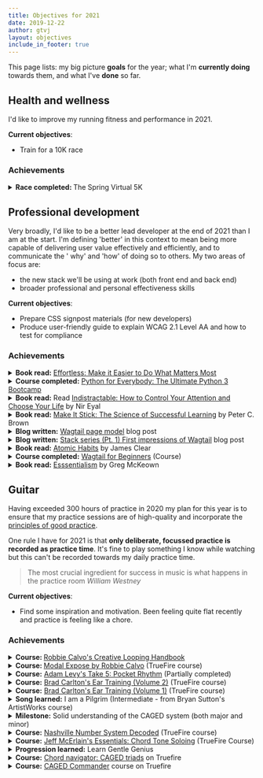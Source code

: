```yaml
---
title: Objectives for 2021 
date: 2019-12-22 
author: gtvj 
layout: objectives 
include_in_footer: true
---
```


This page lists: my big picture **goals** for the year; what I'm **currently doing** towards them, and what I've **done** so far.

## Health and wellness

I'd like to improve my running fitness and performance in 2021.

**Current objectives**:

* Train for a 10K race

<div class="progress">
    <h3>Achievements</h3>
    <details>
        <summary><strong>Race completed: </strong>The Spring Virtual 5K</summary>
        <p>Having followed an 11 week Garmin Coach adaptive plan I completed this on 27 March. It wasn't my fastest 5K (and was actually 2:45 off my best time from 2017). That said I <strong>did come in 32 seconds under my goal time.</strong></p>
        <p>I'm going to follow the advice now and just run easy for a couple of weeks while I identify my next goal.</p>
    </details>
</div>

## Professional development

Very broadly, I'd like to be a better lead developer at the end of 2021 than I am at the start. I'm defining 'better' in
this context to mean being more capable of delivering user value effectively and efficiently, and to communicate the '
why' and 'how' of doing so to others. My two areas of focus are:

* the new stack we'll be using at work (both front end and back end)
* broader professional and personal effectiveness skills

**Current objectives**:

* Prepare CSS signpost materials (for new developers)
* Produce user-friendly guide to explain WCAG 2.1 Level AA and how to test for compliance

<div class="progress">
    <h3>Achievements</h3>
    <details>
        <summary><strong>Book read:</strong> <a href="https://gregmckeown.com/books/effortless/">Effortless: Make it Easier to Do What Matters Most</a></summary>
        <p>Good book. Lots of ideas that resonated but I expect I'll get more from it on a second pass.</p>
    </details>
    <details>
        <summary><strong>Course completed:</strong> <a href="https://learning.oreilly.com/videos/python-for-everybody/9781800562196/">Python for Everybody: The Ultimate Python 3 Bootcamp</a></summary>
        <p>Having done a bit of research I decided to use this course to structure my learning because it has beginner, intermediate, and advanced modules. Really good course.</p>
    </details>
    <details>
        <summary><strong>Book read:</strong> Read <a href="https://www.nirandfar.com/indistractable/">Indistractable: How to Control Your Attention and Choose Your Life</a> by Nir Eyal</summary>
        <p>This was good book which echoes much of what I'd read in Atomic Habits and Essentialism. I'd already done a LinkedIn Learaning course by the author (some time ago) so had adopted some of his recommendations already, but I got more from the book. I especially liked the advice relating to parenting.</p>
    </details>
    <details>
        <summary><strong>Book read:</strong> <a href="https://www.amazon.co.uk/Make-Stick-Science-Successful-Learning/dp/0674729013/">Make It Stick: The Science of Successful Learning</a> by Peter C. Brown</summary>
        <p>I got this book because I'm always trying to get better at learning. It containss lots of good practical advice.</p>
        <p>The key takeaways for me were:</p>
        <ul class="idea">
            <li><strong>Retrieval practice is very effective</strong>. Re-reading is not. The effort of retrieving knowledge strengthens its staying power.</li>
            <li><strong>When learning feels difficult it can be most effective</strong>. When learning feels easy it is unlikely to last.</li>
            <li><strong>Mixed practice is good</strong>. Repeating the same thing again and again is not.</li>
            <li><strong>Interleved practice is good</strong>. Perfecting something before moving on is not.</li>
            <li><strong>Spaced practice is good</strong>. Cramming is not.</li>
        </ul>
        <p>All of this is <em>hugely</em> valuable.</p>
    </details>
    <details>
        <summary><strong>Blog written:</strong> <a href="https://gtvj.github.io/2021/03/12/new-stack-2-wagtail-pages.html">Wagtail page model</a> blog post</summary>
        <p>This is a tutorial post covering the basic steps and concepts of Wagtail page models and their relationship to Django models.</p>
    </details>
    <details>
        <summary><strong>Blog written:</strong> <a href="https://gtvj.github.io/2021/03/06/new-stack-1-first-impressions-wagtail.html">Stack series (Pt. 1) First impressions of Wagtail</a> blog post</summary>
        <p>This post brings together my initial thoughts and opinions about Wagtail</p>
    </details>
    <details>
        <summary><strong>Book read:</strong> <a href="https://jamesclear.com/atomic-habits">Atomic Habits</a> by James Clear</summary>
        <p>Another good book with a lot of great advice. I just feel a little sorry for it because I read it straight after Essentialism (which is a tough act to follow). Nonethelesss - there are a lot of great ideas here and I'll be re-reading it for sure. Two especially impactful/resonant ideas were: the difference between being "in motion" and "taking action", and; The lesson about not being able to choose if you're an egg or a potatoe (that'll make sense if you get the book).</p>
        <p><strong>Update:</strong> I re-read this book shortly afterwards and don't feel I'd really done it justice with the first reading. I got a lot more from it on second reading. It's an excellent book.</p>
    </details>
    <details>
        <summary><strong>Course completed:</strong> <a href="https://learnwagtail.com/wagtail-for-beginners/">Wagtail for Beginners</a> (Course)</summary>
        <p>This course is designed for developers who are new to Wagtail CMS. It's given me a reasonably solid grounding in Wagtail concepts and provided the basis for further research into specific areas.</p>
    </details>
    <details>
        <summary><strong>Book read:</strong> <a href="https://gregmckeown.com/books/essentialism/">Esssentialism</a> by Greg McKeown</summary>
        <p>This is the best book about personal effectiveness I've read in the last decade. </p>
        <p>In my opinion it's right up there with the 7 Habits of Highly Effective People by Stephen R. Covey and Getting Things Done by David Allen. Essentialism has profoundly impacted how I think about work (and life). I can't recommend it highly enough 😍</p>
        <p><strong>Update:</strong> having now re-read Essentialism I still think it's great.</p>
    </details>
</div>

## Guitar

Having exceeded 300 hours of practice in 2020 my plan for this year is to ensure that my practice sessions are of
high-quality and incorporate the [principles of good practice](/2021/01/01/components-of-good-practice.html).

One rule I have for 2021 is that **only deliberate, focussed practice is recorded as practice time**. It's fine to play
something I know while watching but this can't be recorded towards my daily practice time.

<blockquote>
The most crucial ingredient for success in music is what happens in the practice room
<cite>William Westney</cite>
</blockquote>

**Current objectives**:

* Find some inspiration and motivation. Been feeling quite flat recently and practice is feeling like a chore. 

<div class="progress">
    <h3>Achievements</h3>
    <details>
        <summary><strong>Course: </strong><a href="https://truefire.com/guitar-lessons/creative-looping-handbook/">Robbie Calvo's Creative Looping Handbook</a></summary>
        <p>Blasted through this course. Most useful insight: think about separation between your loops (one in the high register, one in low etc. and use the guitar switching to support this, where appropriate)</p>
    </details>
    <details>
        <summary><strong>Course: </strong><a href="https://truefire.com/techniques-guitar-lessons/modal-expose/">Modal Expose by Robbie Calvo</a> (TrueFire course)</summary>
        <p>Great course and I've now got a grounding in the modes. I know what the modes are, how to identify them, the relevant fingerings and arpeggios. It'll take me a lifetime to master but I'm able to now jump straight in to improvising, say, a C# phryigian progression and play over it. That's a big jump for me.</p>
    </details>
    <details>
        <summary><strong>Course:</strong> <a href="https://truefire.com/rhythm-guitar-lessons/take-5-pocket/c1459">Adam Levy's Take 5: Pocket Rhythm</a> (Partially completed)</summary>
        <p>Good little course. I only learned the first three songs from this five song course. Felt I got enough from those to move on to something else.</p>
    </details>
    <details>
        <summary><strong>Course:</strong> <a href="https://truefire.com/ear-training-guitar-lessons/guitar-lab-vol-2/">Brad Carlton's Ear Training (Volume 2)</a> (TrueFire course)</summary>
        <p>Part 2 of this series. Pretty good. I feel more able to recognise chord progressions but still got some of the examples wrong (only a very small proportion though - less than one in ten).</p>
    </details>
    <details>
        <summary><strong>Course:</strong> <a href="https://truefire.com/ear-training-guitar-lessons/guitar-lab-vol-1/c1481">Brad Carlton's Ear Training (Volume 1)</a> (TrueFire course)</summary>
        <p>Good introductory course. A lot of the material I was already familiar with but a couple of things were either new or I'd forgotten:</p>
        <ul>
            <li>You can use the chords in a progression to work out the 'theoretical' key. For example, if you've got two major chords a whole step apart, they must be the IV and V of a scale</li>
            <li>There is the 'street' key for a song and the 'theoretical' key for a song. For example, if you're playing a song with two chords - say, C Major and D Major, you might use the 'street' key to tell other musicians what key it's in (for example, "Let's play blah in C") but you'd need to know the theoretical key to know which scale the solo should be in (which, in this case, would be whatever scales has C and D as the IV and V)</li>
        </ul>
    </details>
    <details>
        <summary><strong>Song learned:</strong> I am a Pilgrim (Intermediate - from Bryan Sutton's ArtistWorks course)</summary>
        <p>I've learned this song but decided not to submit it as a Video Exchange.</p>
    </details>
    <details>
        <summary><strong>Milestone:</strong> Solid understanding of the CAGED system (both major and minor)</summary>
        <p>I've developed a good working knowledge of the CAGED system. I can play:</p>
        <ul>
            <li>The major shapes, arpeggios, scale forms (both major and pentatonic)</li>
            <li>The minor shapes and arpeggios</li>
        </ul>
    </details>
    <details>
        <summary><strong>Course:</strong> <a href="https://truefire.com/guitar-lessons/nashville-number-system-decoded/c952">Nashville Number System Decoded</a> (TrueFire course)</summary>
        <p>This is a good course which complimented my recent study of the CAGED system. The number system is really quite straightforward. Specific takeaways were:</p>
        <ul>
            <li>Most of the time you can <strong>work out the key a song</strong> is in by determining whether which diatonic key shares the chords. Search the web for 'Diatonic chord chart' to help with this. For example, if the song has the chords A Maj, B min and C# min then it's in G.  </li>
            <li>The <strong>'1-4-5 zig zag (or bolt)'</strong> will allow you to easily find the 1, 4 and 5 notes which are both above and below a given root note on the 6th or 5th string.</li>
            <li>The <strong>relative major and minor</strong> share the same notes. For example, C Major and A minor share the same notes. This means that you might not need to think about minor keys and can instead think about everything in the major key.</li>
        </ul>
    </details>
    <details>
        <summary><strong>Course:</strong> <a href="https://truefire.com/essentials-guitar-lessons/chord-tone-soloing/c1157">Jeff McErlain's Essentials: Chord Tone Soloing</a> (TrueFire Course)</summary>
        <p>I chose this course because I'm interested to know how to play over chord changes. After about a third of the course I realised that composing solos just isn't something I'm interested in doing at this time. I watched the final two thirds but didn't really engage with the exercises.</p>
        <p>The key lesson, for me at this stage in my playing, was to focus on 'strong notes' at the right time. These will be chord tones which might not appear in the of the overall scale that's being used to play over the progression. Getting the timing right helps emphasise the movement to the new chord.</p>
        <p>Nothing at all wrong with this course. Just not the right time for it.</p>
    </details>
    <details>
        <summary><strong>Progression learned:</strong> Learn Gentle Genius</summary>
        <p>This is a nice chord progression played in the style of Curtis Mayfield (with lots of interesting fills etc.). It is very similar sounding to People Get Ready.</p>
    </details>
    <details>
        <summary><strong>Course:</strong> <a href="https://truefire.com/theory-guitar-lessons/chord-navigator-caged-triads/c1011">Chord navigator: CAGED triads</a> on Truefire</summary>
        <p>This course was a continuation of my work to improve my fretboard knowledge. Completing this course added to my knowledge of the CAGED system by:</p>
        <ul>
            <li>Improving my understanding of the triad shapes within the CAGED system</li>
            <li>Introducing me to the minor triad shapes and inversions</li>
            <li>Introducing me to the structure of augmented and diminished triads</li>
        </ul>
    </details>
    <details>
        <summary><strong>Course:</strong> <a href="https://truefire.com/techniques-guitar-lessons/caged-commander/">CAGED Commander</a> course on Truefire</summary>
        <p>My goal for this course was to improve my fretboard knowledge. I've learned all exercises but skipped sections where specific guitar solos are taught.</p> 
        <p>Completing this course significantly expanded on my knowledge of the CAGED system. New knowledge includes:</p>
        <ul>
            <li>all five arpeggio shapes and associated framing and trill exercises</li>
            <li>all C Major double stops</li>
            <li>a sense of the 1-3-5 relationships within the arpeggio shapes</li>
            <li>diatonic third interval shapes up the neck (In C Major, these are: CE, DF, EG, FA, GB, AC and BD)</li>
            <li>diatonic sixth shapes up the neck (In C Major, these are: CA, DB, EC, FD, GE, AF and BG)</li>
            <li>connecting the shapes using the 'half-step whole' or 'whole-step half' approach</li>
        </ul>
    </details>
</div>
